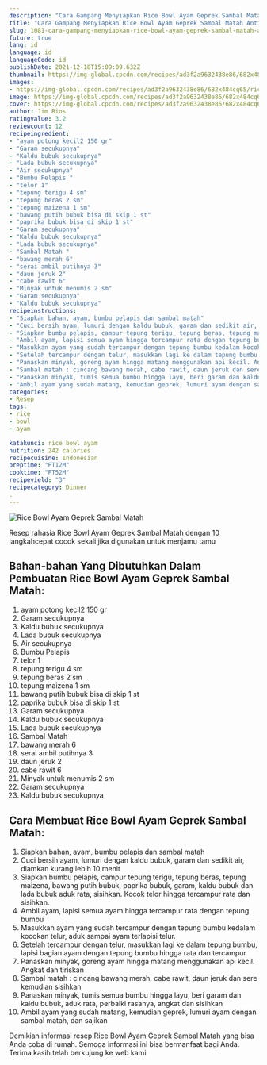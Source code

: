 ```yaml
---
description: "Cara Gampang Menyiapkan Rice Bowl Ayam Geprek Sambal Matah Anti Gagal"
title: "Cara Gampang Menyiapkan Rice Bowl Ayam Geprek Sambal Matah Anti Gagal"
slug: 1081-cara-gampang-menyiapkan-rice-bowl-ayam-geprek-sambal-matah-anti-gagal
future: true
lang: id
language: id
languageCode: id
publishDate: 2021-12-18T15:09:09.632Z 
thumbnail: https://img-global.cpcdn.com/recipes/ad3f2a9632438e86/682x484cq65/rice-bowl-ayam-geprek-sambal-matah-foto-resep-utama.png
images:
- https://img-global.cpcdn.com/recipes/ad3f2a9632438e86/682x484cq65/rice-bowl-ayam-geprek-sambal-matah-foto-resep-utama.png
image: https://img-global.cpcdn.com/recipes/ad3f2a9632438e86/682x484cq65/rice-bowl-ayam-geprek-sambal-matah-foto-resep-utama.png
cover: https://img-global.cpcdn.com/recipes/ad3f2a9632438e86/682x484cq65/rice-bowl-ayam-geprek-sambal-matah-foto-resep-utama.png
author: Jim Rios
ratingvalue: 3.2
reviewcount: 12
recipeingredient:
- "ayam potong kecil2 150 gr"
- "Garam secukupnya"
- "Kaldu bubuk secukupnya"
- "Lada bubuk secukupnya"
- "Air secukupnya"
- "Bumbu Pelapis "
- "telor 1"
- "tepung terigu 4 sm"
- "tepung beras 2 sm"
- "tepung maizena 1 sm"
- "bawang putih bubuk bisa di skip 1 st"
- "paprika bubuk bisa di skip 1 st"
- "Garam secukupnya"
- "Kaldu bubuk secukupnya"
- "Lada bubuk secukupnya"
- "Sambal Matah "
- "bawang merah 6"
- "serai ambil putihnya 3"
- "daun jeruk 2"
- "cabe rawit 6"
- "Minyak untuk menumis 2 sm"
- "Garam secukupnya"
- "Kaldu bubuk secukupnya"
recipeinstructions:
- "Siapkan bahan, ayam, bumbu pelapis dan sambal matah"
- "Cuci bersih ayam, lumuri dengan kaldu bubuk, garam dan sedikit air, diamkan kurang lebih 10 menit"
- "Siapkan bumbu pelapis, campur tepung terigu, tepung beras, tepung maizena, bawang putih bubuk, paprika bubuk, garam, kaldu bubuk dan lada bubuk aduk rata, sisihkan. Kocok telor hingga tercampur rata dan sisihkan."
- "Ambil ayam, lapisi semua ayam hingga tercampur rata dengan tepung bumbu"
- "Masukkan ayam yang sudah tercampur dengan tepung bumbu kedalam kocokan telur, aduk sampai ayam terlapisi telur."
- "Setelah tercampur dengan telur, masukkan lagi ke dalam tepung bumbu, lapisi bagian ayam dengan tepung bumbu hingga rata dan tercampur"
- "Panaskan minyak, goreng ayam hingga matang menggunakan api kecil. Angkat dan tiriskan"
- "Sambal matah : cincang bawang merah, cabe rawit, daun jeruk dan sere kemudian sisihkan"
- "Panaskan minyak, tumis semua bumbu hingga layu, beri garam dan kaldu bubuk, aduk rata, perbaiki rasanya, angkat dan sisihkan"
- "Ambil ayam yang sudah matang, kemudian geprek, lumuri ayam dengan sambal matah, dan sajikan"
categories:
- Resep
tags:
- rice
- bowl
- ayam

katakunci: rice bowl ayam 
nutrition: 242 calories
recipecuisine: Indonesian
preptime: "PT12M"
cooktime: "PT52M"
recipeyield: "3"
recipecategory: Dinner
. 
---
```



![Rice Bowl Ayam Geprek Sambal Matah](https://img-global.cpcdn.com/recipes/ad3f2a9632438e86/682x484cq65/rice-bowl-ayam-geprek-sambal-matah-foto-resep-utama.png)

Resep rahasia Rice Bowl Ayam Geprek Sambal Matah    dengan 10 langkahcepat cocok sekali jika digunakan untuk menjamu tamu

<!--inarticleads1-->

## Bahan-bahan Yang Dibutuhkan Dalam Pembuatan Rice Bowl Ayam Geprek Sambal Matah:

1. ayam potong kecil2 150 gr
1. Garam secukupnya
1. Kaldu bubuk secukupnya
1. Lada bubuk secukupnya
1. Air secukupnya
1. Bumbu Pelapis 
1. telor 1
1. tepung terigu 4 sm
1. tepung beras 2 sm
1. tepung maizena 1 sm
1. bawang putih bubuk bisa di skip 1 st
1. paprika bubuk bisa di skip 1 st
1. Garam secukupnya
1. Kaldu bubuk secukupnya
1. Lada bubuk secukupnya
1. Sambal Matah 
1. bawang merah 6
1. serai ambil putihnya 3
1. daun jeruk 2
1. cabe rawit 6
1. Minyak untuk menumis 2 sm
1. Garam secukupnya
1. Kaldu bubuk secukupnya



<!--inarticleads2-->

## Cara Membuat Rice Bowl Ayam Geprek Sambal Matah:

1. Siapkan bahan, ayam, bumbu pelapis dan sambal matah
1. Cuci bersih ayam, lumuri dengan kaldu bubuk, garam dan sedikit air, diamkan kurang lebih 10 menit
1. Siapkan bumbu pelapis, campur tepung terigu, tepung beras, tepung maizena, bawang putih bubuk, paprika bubuk, garam, kaldu bubuk dan lada bubuk aduk rata, sisihkan. Kocok telor hingga tercampur rata dan sisihkan.
1. Ambil ayam, lapisi semua ayam hingga tercampur rata dengan tepung bumbu
1. Masukkan ayam yang sudah tercampur dengan tepung bumbu kedalam kocokan telur, aduk sampai ayam terlapisi telur.
1. Setelah tercampur dengan telur, masukkan lagi ke dalam tepung bumbu, lapisi bagian ayam dengan tepung bumbu hingga rata dan tercampur
1. Panaskan minyak, goreng ayam hingga matang menggunakan api kecil. Angkat dan tiriskan
1. Sambal matah : cincang bawang merah, cabe rawit, daun jeruk dan sere kemudian sisihkan
1. Panaskan minyak, tumis semua bumbu hingga layu, beri garam dan kaldu bubuk, aduk rata, perbaiki rasanya, angkat dan sisihkan
1. Ambil ayam yang sudah matang, kemudian geprek, lumuri ayam dengan sambal matah, dan sajikan




Demikian informasi  resep Rice Bowl Ayam Geprek Sambal Matah   yang bisa Anda coba di rumah. Semoga informasi ini bisa bermanfaat bagi Anda. Terima kasih telah berkujung ke web kami
